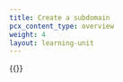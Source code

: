 ```yaml
---
title: Create a subdomain
pcx_content_type: overview
weight: 4
layout: learning-unit
---
```


{{<render file="_create-subdomain-record.md" productFolder="DNS">}}